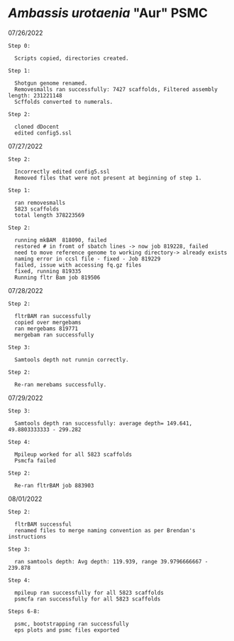 # <i>Ambassis urotaenia</i> "Aur" PSMC

07/26/2022
   
    Step 0:
      
      Scripts copied, directories created. 
    
    Step 1:
      
      Shotgun genome renamed.
      Removesmalls ran successfully: 7427 scaffolds, Filtered assembly length: 231221148
      Scffolds converted to numerals.
    
    Step 2:  
    
      cloned dDocent
      edited config5.ssl

07/27/2022

    Step 2:
    
      Incorrectly edited config5.ssl
      Removed files that were not present at beginning of step 1.
     
    Step 1:
    
      ran removesmalls
      5823 scaffolds
      total length 378223569
      
    Step 2:
    
      running mkBAM  818090, failed
      restored # in fromt of sbatch lines -> now job 819228, failed
      need to move reference genome to working directory-> already exists
      naming error in ccsl file - fixed - Job 819229
      failed, issue with accessing fq.gz files
      fixed, running 819335
      Running fltr Bam job 819506

07/28/2022    
      
    Step 2: 
    
      fltrBAM ran successfully
      copied over mergebams
      ran mergebams 819771
      mergebam ran successfully
    
    Step 3:
    
      Samtools depth not runnin correctly.
    
    Step 2:
    
      Re-ran merebams successfully.

07/29/2022      
    
    Step 3:
      
      Samtools depth ran successfully: average depth= 149.641, 49.8803333333 - 299.282
      
    Step 4:
    
      Mpileup worked for all 5823 scaffolds
      Psmcfa failed
    
    Step 2:
      
      Re-ran fltrBAM job 883903

08/01/2022
    
    Step 2: 
      
      fltrBAM successful
      renamed files to merge naming convention as per Brendan's instructions

    Step 3:
         
      ran samtools depth: Avg depth: 119.939, range 39.9796666667 - 239.878
    
    Step 4:
    
      mpileup ran successfully for all 5823 scaffolds
      psmcfa ran successfully for all 5823 scaffolds
    
    Steps 6-8:
    
      psmc, bootstrapping ran successfully
      eps plots and psmc files exported
    
      
           
   
